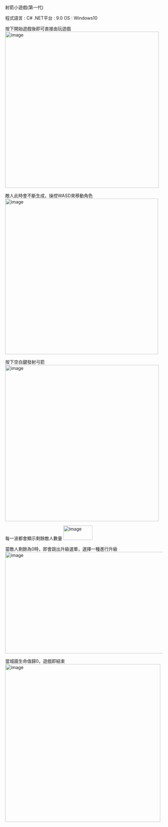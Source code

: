 射箭小遊戲(第一代)

程式語言 : C#
.NET平台 : 9.0 
OS : Windows10

按下開始遊戲後即可直接由玩遊戲
<img width="491" height="499" alt="image" src="https://github.com/user-attachments/assets/85348105-433b-46c4-ae1b-6b2391ec91e9" />

敵人此時會不斷生成，操控WASD來移動角色
<img width="489" height="497" alt="image" src="https://github.com/user-attachments/assets/3df432c1-96d2-4c73-aeb7-2875c4bc5f8f" />

按下空白鍵發射弓箭
<img width="491" height="499" alt="image" src="https://github.com/user-attachments/assets/38c0c9cf-b7c1-4e9a-9415-4393b473db34" />

每一波都會顯示剩餘敵人數量
<img width="93" height="46" alt="image" src="https://github.com/user-attachments/assets/4eb2a43b-6572-480a-9e72-f3a5748a814d" />

當敵人剩餘為0時，即會跳出升級選單，選擇一種進行升級
<img width="572" height="324" alt="image" src="https://github.com/user-attachments/assets/65702425-b3df-4bbb-8de7-340c045e5c29" />

當城牆生命值歸0，遊戲即結束
<img width="496" height="504" alt="image" src="https://github.com/user-attachments/assets/b774a85a-dcd1-4d35-9a6d-661d5148183e" />
